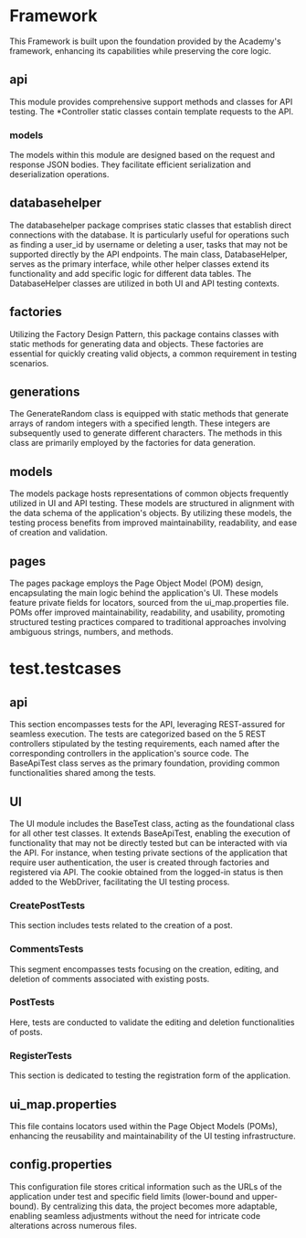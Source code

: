 # Framework
This Framework is built upon the foundation provided by the Academy's framework, 
enhancing its capabilities while preserving the core logic.

## api
This module provides comprehensive support methods and classes for API testing. 
The *Controller static classes contain template requests to the API.

### models
The models within this module are designed based on the request and response JSON bodies. 
They facilitate efficient serialization and deserialization operations.

## databasehelper
The databasehelper package comprises static classes that establish direct connections with the database. 
It is particularly useful for operations such as finding a user_id by username or deleting a user, 
tasks that may not be supported directly by the API endpoints. The main class, DatabaseHelper, 
serves as the primary interface, while other helper classes extend its functionality and add specific 
logic for different data tables. The DatabaseHelper classes are utilized in both UI and API testing contexts.

## factories
Utilizing the Factory Design Pattern, this package contains classes with static methods for generating data and objects. 
These factories are essential for quickly creating valid objects, a common requirement in testing scenarios.

## generations
The GenerateRandom class is equipped with static methods that generate arrays of random integers with a specified length. 
These integers are subsequently used to generate different characters. The methods in this class are primarily employed 
by the factories for data generation.

## models
The models package hosts representations of common objects frequently utilized in UI and API testing. 
These models are structured in alignment with the data schema of the application's objects. 
By utilizing these models, the testing process benefits from improved maintainability, readability, 
and ease of creation and validation.

## pages
The pages package employs the Page Object Model (POM) design, encapsulating the main logic behind the application's UI. 
These models feature private fields for locators, sourced from the ui_map.properties file. POMs offer improved maintainability, 
readability, and usability, promoting structured testing practices compared to traditional approaches 
involving ambiguous strings, numbers, and methods.

# test.testcases

## api
This section encompasses tests for the API, leveraging REST-assured for seamless execution. 
The tests are categorized based on the 5 REST controllers stipulated by the testing requirements, 
each named after the corresponding controllers in the application's source code. 
The BaseApiTest class serves as the primary foundation, providing common functionalities shared among the tests.

## UI
The UI module includes the BaseTest class, acting as the foundational class for all other test classes. 
It extends BaseApiTest, enabling the execution of functionality that may not be directly tested but can be interacted with 
via the API. For instance, when testing private sections of the application that require user authentication, 
the user is created through factories and registered via API. 
The cookie obtained from the logged-in status is then added to the WebDriver, facilitating the UI testing process.

### CreatePostTests
This section includes tests related to the creation of a post.

### CommentsTests
This segment encompasses tests focusing on the creation, editing, and deletion of comments associated with existing posts.

### PostTests
Here, tests are conducted to validate the editing and deletion functionalities of posts.

### RegisterTests
This section is dedicated to testing the registration form of the application.

## ui_map.properties
This file contains locators used within the Page Object Models (POMs), 
enhancing the reusability and maintainability of the UI testing infrastructure.

## config.properties
This configuration file stores critical information such as the URLs of the application under test 
and specific field limits (lower-bound and upper-bound). 
By centralizing this data, the project becomes more adaptable, 
enabling seamless adjustments without the need for intricate code alterations across numerous files.